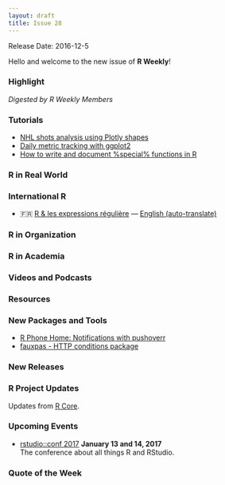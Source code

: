 ```yaml
---
layout: draft
title: Issue 28
---
```


Release Date: 2016-12-5

Hello and welcome to the new issue of **R Weekly**!

### Highlight

*Digested by R Weekly Members*

### Tutorials

+ [NHL shots analysis using Plotly shapes](http://moderndata.plot.ly/nhl-shots-analysis-using-plotly-shapes/)
+ [Daily metric tracking with ggplot2](http://johnmackintosh.com/2016-11-27-calendar-heatmaps/)
+ [How to write and document %special% functions in R](http://peter.solymos.org/code/2016/11/26/how-to-write-and-document-special-functions-in-r.html)

### R in Real World




### International R

+ :fr: [R & les expressions régulière](http://www.thinkr.fr/r-les-expressions-regulieres/) — [English (auto-translate)](https://translate.google.com/translate?hl=en&sl=fr&u=http://www.thinkr.fr/r-les-expressions-regulieres/)

### R in Organization



### R in Academia


### Videos and Podcasts




### Resources




### New Packages and Tools

+ [R Phone Home: Notifications with pushoverr](http://bconnelly.net/2016/11/R-phone-home/)
+ [fauxpas - HTTP conditions package](http://ropensci.org/blog/technotes/2016/11/18/fauxpas-release)

### New Releases



### R Project Updates

Updates from [R Core](http://developer.r-project.org/blosxom.cgi/R-devel/NEWS).




### Upcoming Events

+ [rstudio::conf 2017](https://www.rstudio.com/conference/)  **January 13 and 14, 2017** <br>
The conference about all things R and RStudio.<br /> 


### Quote of the Week


